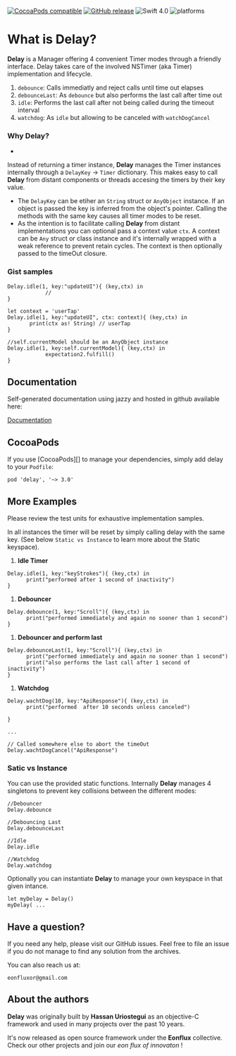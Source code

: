 [![CocoaPods compatible](https://img.shields.io/cocoapods/v/delay.svg)](#cocoapods) 
[![GitHub release](https://img.shields.io/github/release/eonfluxor/delay.svg)](https://github.com/eonfluxor/delay/releases) 
![Swift 4.0](https://img.shields.io/badge/Swift-4.0-orange.svg) 
![platforms](https://img.shields.io/badge/platform-iOS%20%7C%20macOS%20%7C%20tvOS%20%7C%20watchOS%20%7C%20Linux-lightgrey.svg)

# What is Delay?
**Delay** is a Manager offering 4 convenient Timer modes through a friendly interface. Delay takes care of the involved NSTimer (aka Timer) implementation and lifecycle. 

1. `debounce`: Calls immediatly and reject calls until time out elapses
1. `debounceLast`: As `debounce` but also performs the last call after time out
1. `idle`: Performs the last call after not being called during the timeout interval
1. `watchdog`: As `idle` but allowing to be canceled with `watchDogCancel`

### Why Delay?

* 
Instead of returning a timer instance, **Delay** manages the Timer instances internally through a `DelayKey` -> `Timer` dictionary. This makes easy to call **Delay** from distant components or threads accesing the timers by their key value.
* The `DelayKey` can be etiher an `String` struct or `AnyObject` instance.  If an object is passed the key is inferred from the object's pointer. Calling the methods with the same key causes all timer modes to be reset.
* As the intention is to facilitate calling **Delay** from distant implementations you can optional pass a context value `ctx`. A context can be `Any` struct or class instance and it's internally wrapped with a weak reference to prevent retain cycles. The context is then optionally passed to the timeOut closure.


### Gist samples

```
Delay.idle(1, key:"updateUI"){ (key,ctx) in
            //
}
```

```
let context = 'userTap'
Delay.idle(1, key:"updateUI", ctx: context){ (key,ctx) in
       print(ctx as! String) // userTap
}
```

```
//self.currentModel should be an AnyObject instance
Delay.idle(1, key:self.currentModel){ (key,ctx) in
            expectation2.fulfill()
}
```

## Documentation

Self-generated documentation using jazzy and hosted in github available here:

[Documentation](https://htmlpreview.github.io/?https://raw.githubusercontent.com/eonfluxor/delay/master/docs/index.html)

## CocoaPods

If you use [CocoaPods][] to manage your dependencies, simply add
delay to your `Podfile`:

```
pod 'delay', '~> 3.0'
```
   
## More Examples

Please review the test units for exhaustive implementation samples.

In all instances the timer will be reset by simply calling delay with the same key. (See below `Static vs Instance` to learn more about the Static keyspace).

1. **Idle Timer**
    
```
Delay.idle(1, key:"keyStrokes"){ (key,ctx) in
      print("performed after 1 second of inactivity")
}
```
   
1. **Debouncer**

```
Delay.debounce(1, key:"Scroll"){ (key,ctx) in
      print("performed immediately and again no sooner than 1 second")
}
```

1. **Debouncer and perform last**

```
Delay.debounceLast(1, key:"Scroll"){ (key,ctx) in
      print("performed immediately and again no sooner than 1 second")
      print("also performs the last call after 1 second of inactivity")
}
```

1. **Watchdog**

```
Delay.wachtDog(10, key:"ApiResponse"){ (key,ctx) in
      print("performed  after 10 seconds unless canceled")

}

...

// Called somewhere else to abort the timeOut
Delay.wachtDogCancel("ApiResponse")

```

### Satic vs Instance

You can use the provided static functions. Internally **Delay** manages 4 singletons to prevent key collisions between the different modes:

```
//Debouncer
Delay.debounce

//Debouncing Last
Delay.debounceLast

//Idle
Delay.idle

//Watchdog
Delay.watchdog
```

Optionally you can instantiate **Delay** to manage your own keyspace in that given intance.

```
let myDelay = Delay()
myDelay( ...
```

## Have a question?
If you need any help, please visit our GitHub issues. Feel free to file an issue if you do not manage to find any solution from the archives.

You can also reach us at: 

`eonfluxor@gmail.com `

## About the authors

**Delay** was originally built by **Hassan Uriostegui** as an objective-C framework and used in many projects over the past 10 years.

It's now released as open source framework under the **Eonflux** collective. Check our other projects and join our *eon flux of innovaton* !